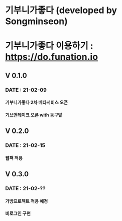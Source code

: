 # 기부니가좋다 (developed by Songminseon)
# 기부니가좋다 이용하기 : https://do.funation.io

## V 0.1.0
### DATE : 21-02-09
#### 기부니가좋다 2차 베타서비스 오픈
#### 기브앤테이크 오픈 with 동구밭

## V 0.2.0
### DATE : 21-02-15
#### 웹팩 적용

## V 0.3.0
### DATE : 21-02-??
#### 가방프로젝트 적용 예정
#### 비로그인 구현




